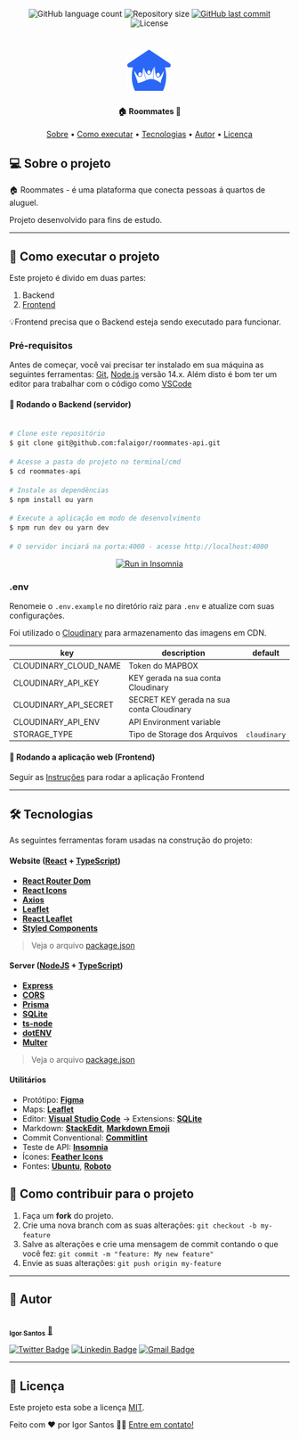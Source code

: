 <p align="center">
  <img alt="GitHub language count" src="https://img.shields.io/github/languages/count/falaigor/roommates-web?color=%2304D361">

  <img alt="Repository size" src="https://img.shields.io/github/repo-size/falaigor/roommates-web">
  
  <a href="https://github.com/tgmarinho/README-ecoleta/commits/master">
    <img alt="GitHub last commit" src="https://img.shields.io/github/last-commit/falaigor/roommates-web">
  </a>
    
  <img alt="License" src="https://img.shields.io/badge/license-MIT-brightgreen">
</p>
<h1 align="center">
    <img alt="Roommates" title="Roommates" src="https://raw.githubusercontent.com/falaigor/roommates-web/7707d001241c724a9892918d779e8dcddf3a8917/src/images/logo.svg" width="80px" />
</h1>

<h4 align="center"> 
	🏠 Roommates 🚧
</h4>

<p align="center">
 <a href="#-sobre-o-projeto">Sobre</a> •
 <a href="#-como-executar-o-projeto">Como executar</a> • 
 <a href="#-tecnologias">Tecnologias</a> • 
 <a href="#-autor">Autor</a> • 
 <a href="#user-content--licença">Licença</a>
</p>

## 💻 Sobre o projeto

🏠 Roommates - é uma plataforma que conecta pessoas á quartos de aluguel.

Projeto desenvolvido para fins de estudo.

---

## 🚀 Como executar o projeto

Este projeto é divido em duas partes:

1. Backend
2. [Frontend](https://github.com/falaigor/roommates-web/)

💡Frontend precisa que o Backend esteja sendo executado para funcionar.

### Pré-requisitos

Antes de começar, você vai precisar ter instalado em sua máquina as seguintes ferramentas:
[Git](https://git-scm.com), [Node.js](https://nodejs.org/en/) versão 14.x.
Além disto é bom ter um editor para trabalhar com o código como [VSCode](https://code.visualstudio.com/)

#### 🎲 Rodando o Backend (servidor)

```bash

# Clone este repositório
$ git clone git@github.com:falaigor/roommates-api.git

# Acesse a pasta do projeto no terminal/cmd
$ cd roommates-api

# Instale as dependências
$ npm install ou yarn

# Execute a aplicação em modo de desenvolvimento
$ npm run dev ou yarn dev

# O servidor inciará na porta:4000 - acesse http://localhost:4000

```

<p align="center">
  <a href="https://github.com/falaigor/roommates-api/blob/main/Insomnia_API_Roommates.json" target="_blank"><img src="https://insomnia.rest/images/run.svg" alt="Run in Insomnia"></a>
</p>

### .env

Renomeie o `.env.example` no diretório raiz para `.env` e atualize com suas configurações.

Foi utilizado o [Cloudinary](https://cloudinary.com) para armazenamento das imagens em CDN.

| key                   | description                               | default      |
| --------------------- | ----------------------------------------- | ------------ |
| CLOUDINARY_CLOUD_NAME | Token do MAPBOX                           |              |
| CLOUDINARY_API_KEY    | KEY gerada na sua conta Cloudinary        |              |
| CLOUDINARY_API_SECRET | SECRET KEY gerada na sua conta Cloudinary |              |
| CLOUDINARY_API_ENV    | API Environment variable                  |              |
| STORAGE_TYPE          | Tipo de Storage dos Arquivos              | `cloudinary` |

#### 🧭 Rodando a aplicação web (Frontend)

Seguir as [Instruções](https://github.com/falaigor/roommates-web) para rodar a aplicação Frontend

---

## 🛠 Tecnologias

As seguintes ferramentas foram usadas na construção do projeto:

#### **Website** ([React](https://reactjs.org/) + [TypeScript](https://www.typescriptlang.org/))

- **[React Router Dom](https://github.com/ReactTraining/react-router/tree/master/packages/react-router-dom)**
- **[React Icons](https://react-icons.github.io/react-icons/)**
- **[Axios](https://github.com/axios/axios)**
- **[Leaflet](https://react-leaflet.js.org/en/)**
- **[React Leaflet](https://react-leaflet.js.org/)**
- **[Styled Components](https://styled-components.com)**

> Veja o arquivo [package.json](https://github.com/falaigor/roommates-web/blob/develop/package.json)

#### [](https://github.com/tgmarinho/Ecoleta#server-nodejs--typescript)**Server** ([NodeJS](https://nodejs.org/en/) + [TypeScript](https://www.typescriptlang.org/))

- **[Express](https://expressjs.com/)**
- **[CORS](https://expressjs.com/en/resources/middleware/cors.html)**
- **[Prisma](https://www.prisma.io)**
- **[SQLite](https://github.com/mapbox/node-sqlite3)**
- **[ts-node](https://github.com/TypeStrong/ts-node)**
- **[dotENV](https://github.com/motdotla/dotenv)**
- **[Multer](https://github.com/expressjs/multer)**

> Veja o arquivo [package.json](https://github.com/falaigor/roommates-api/blob/main/package.json)

#### [](https://github.com/tgmarinho/Ecoleta#utilit%C3%A1rios)**Utilitários**

- Protótipo: **[Figma](https://www.figma.com/)**
- Maps: **[Leaflet](https://react-leaflet.js.org/en/)**
- Editor: **[Visual Studio Code](https://code.visualstudio.com/)** → Extensions: **[SQLite](https://marketplace.visualstudio.com/items?itemName=alexcvzz.vscode-sqlite)**
- Markdown: **[StackEdit](https://stackedit.io/)**, **[Markdown Emoji](https://gist.github.com/rxaviers/7360908)**
- Commit Conventional: **[Commitlint](https://github.com/conventional-changelog/commitlint)**
- Teste de API: **[Insomnia](https://insomnia.rest/)**
- Ícones: **[Feather Icons](https://feathericons.com/)**
- Fontes: **[Ubuntu](https://fonts.google.com/specimen/DM+Sans)**, **[Roboto](https://fonts.google.com/specimen/Roboto)**

## 💪 Como contribuir para o projeto

1. Faça um **fork** do projeto.
2. Crie uma nova branch com as suas alterações: `git checkout -b my-feature`
3. Salve as alterações e crie uma mensagem de commit contando o que você fez: `git commit -m "feature: My new feature"`
4. Envie as suas alterações: `git push origin my-feature`

---

## 🦸 Autor

<a href="https://www.linkedin.com/in/falaigor/">
 <img style="border-radius: 50%;" src="https://avatars.githubusercontent.com/u/40046196?v=4" width="100px;" alt=""/>
 <br />
 <sub><b>Igor Santos</b></sub></a> <a href="https://www.linkedin.com/in/falaigor/" title="Linkedin Igor Santos">🚀</a>
 <br />

[![Twitter Badge](https://img.shields.io/badge/-@falaigors-1ca0f1?style=flat-square&labelColor=1ca0f1&logo=twitter&logoColor=white&link=https://twitter.com/falaigors)](https://twitter.com/falaigors)
[![Linkedin Badge](https://img.shields.io/badge/-Igor-blue?style=flat-square&logo=Linkedin&logoColor=white&link=https://www.linkedin.com/in/falaigot/)](https://www.linkedin.com/in/falaigor/)
[![Gmail Badge](https://img.shields.io/badge/-falaigors@gmail.com-c14438?style=flat-square&logo=Gmail&logoColor=white&link=mailto:falaigors@gmail.com)](mailto:falaigors@gmail.com)

---

## 📝 Licença

Este projeto esta sobe a licença [MIT](./LICENSE).

Feito com ❤️ por Igor Santos 👋🏽 [Entre em contato!](https://www.linkedin.com/in/falaigor/)
